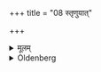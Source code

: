 +++
title = "08 स्तृणुयात्"

+++

<details><summary>मूलम्</summary>

स्तृणुयात् ८
</details>

<details><summary>Oldenberg</summary>

8. He should strew (Darbha-grass round the fire),
</details>
